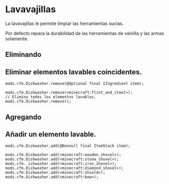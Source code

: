 # Lavavajillas

La lavavajillas le permite limpiar las herramientas sucias.

Por defecto repara la durabilidad de las herramientas de vainilla y las armas solamente.

## Eliminando

## Eliminar elementos lavables coincidentes.

```zenscript
mods.cfm.Dishwasher.remove(@Optional final IIngredient item);

mods.cfm.Dishwasher.remove(<minecraft:flint_and_steel>);
// Elimina todos los elementos lavables.
mods.cfm.Dishwasher.remove();
```

## Agregando

## Añadir un elemento lavable.

```zenscript
mods.cfm.Dishwasher.add(@Nonnull final ItemStack item);

mods.cfm.Dishwasher.add(<minecraft:wooden_shovel>);
mods.cfm.Dishwasher.add(<minecraft:stone_shovel>);
mods.cfm. ishwasher.add(<minecraft:iron_shovel>);
mods.cfm.Dishwasher.add(<minecraft:diamond_shovel>);
mods.cfm.Dishwasher.add(<minecraft:shield>);
mods.cfm.Dishwasher.add(<minecraft:bow>);
```